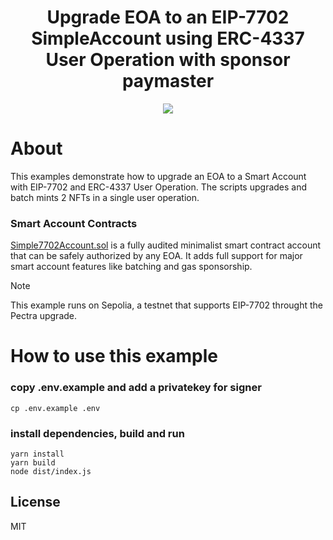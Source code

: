 <!-- PROJECT LOGO -->

<div align="center">
  <h1 align="center">Upgrade EOA to an EIP-7702 SimpleAccount using ERC-4337 User Operation with sponsor paymaster</h2>
</div>

<div align="center">
<img src="https://github.com/candidelabs/abstractionkit/assets/7014833/6af73235-3f6b-4cb1-8a57-6b04ba2bf327">
</div>

# About

This examples demonstrate how to upgrade an EOA to a Smart Account with EIP-7702 and ERC-4337 User Operation. The scripts upgrades and batch mints 2 NFTs in a single user operation.

### Smart Account Contracts

[Simple7702Account.sol](https://github.com/eth-infinitism/account-abstraction/blob/develop/contracts/accounts/Simple7702Account.sol) is a fully audited minimalist smart contract account that can be safely authorized by any EOA. It adds full support for major smart account features like batching and gas sponsorship.

> [!NOTE]
This example runs on Sepolia, a testnet that supports EIP-7702 throught the Pectra upgrade.

# How to use this example

### copy .env.example and add a privatekey for signer
```
cp .env.example .env
```

### install dependencies, build and run
```
yarn install
yarn build
node dist/index.js  
```

<!-- LICENSE -->
## License

MIT
